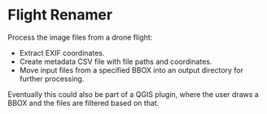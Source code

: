 # Flight Renamer

Process the image files from a drone flight:
- Extract EXIF coordinates.
- Create metadata CSV file with file paths and coordinates.
- Move input files from a specified BBOX into an output directory
  for further processing.

Eventually this could also be part of a QGIS plugin, where the user draws a BBOX
and the files are filtered based on that.
